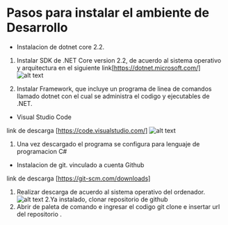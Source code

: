 # Pasos para instalar el ambiente de Desarrollo
* Instalacion de dotnet core 2.2.
1. Instalar SDK de .NET Core version 2.2, de acuerdo al sistema operativo y arquitectura en el siguiente link[https://dotnet.microsoft.com/]
![alt text](https://user-images.githubusercontent.com/80104/33721596-4d53e1fe-db46-11e7-8b70-1609aee2988b.png)

2. Instalar Framework, que incluye un programa de linea de comandos llamado dotnet con el cual se administra el codigo y ejecutables de .NET.




* Visual Studio Code

link de descarga [https://code.visualstudio.com/]
![alt text](https://xenappblog.com/wp-content/uploads/VS-Code-Twitter.png)

1. Una vez descargado el programa se configura para lenguaje de programacion C# 


* Instalacion de git. vinculado a cuenta Github

link de descarga [https://git-scm.com/downloads]

1. Realizar descarga de acuerdo al sistema operativo del ordenador.
![alt text](https://o7planning.org/en/11707/cache/images/i/14896043.png)
2.Ya instalado, clonar repositorio de github 
3. Abrir de paleta de comando e ingresar el codigo git clone e insertar url del repositorio .



